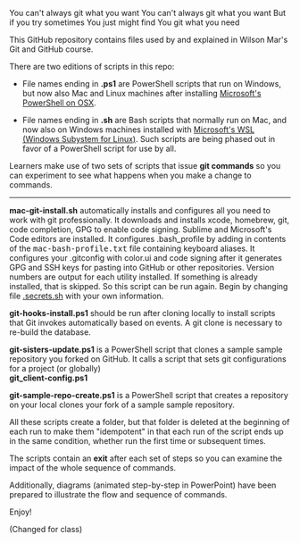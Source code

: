 You can't always git what you want
You can't always git what you want
But if you try sometimes
You just might find
You git what you need

This GitHub repository contains files used by and explained in Wilson Mar's
Git and GitHub course.

There are two editions of scripts in this repo:

* File names ending in <strong>.ps1</strong> are PowerShell scripts that run on Windows,
but now also Mac and Linux machines after installing <a target="_blank" href="https://wilsonmar.github.io/powershell-on-mac/">Microsoft's PowerShell on OSX</a>.

* File names ending in <strong>.sh</strong> are Bash scripts that normally run on Mac,
and now also on Windows machines installed with <a target="_blank" href="https://wilsonmar.github.io/bash-windows/">Microsoft's WSL (Windows Subystem for Linux)</a>.
Such scripts are being phased out in favor of a PowerShell script for use by all.

Learners make use of two sets of scripts that issue <strong>git commands</strong>
so you can experiment to see what happens when you make a change to commands.

<hr />

<strong>mac-git-install.sh</strong> automatically installs and configures all you need to work with git professionally. It downloads and installs xcode, homebrew, git, code completion, GPG to enable code signing. Sublime and Microsoft's Code editors are installed.
It configures .bash_profile by adding in contents of the <tt>mac-bash-profile.txt</tt> file containing keyboard aliases. It configures your .gitconfig with color.ui and code signing after it generates GPG and SSH keys for pasting into GitHub or other repositories.
Version numbers are output for each utility installed.
If something is already installed, that is skipped. So this script can be run again.
Begin by changing file <a target="_blank" href="https://github.com/wilsonmar/git-utilities/blob/master/.secrets.sh">.secrets.sh</a> with your own information.

<strong>git-hooks-install.ps1</strong> should be run after cloning locally
to install scripts that Git invokes automatically based on events.
A git clone is necessary to re-build the database.

<strong>git-sisters-update.ps1</strong> is a PowerShell script that
clones a sample sample repository you forked on GitHub.
It calls a script that sets git configurations for a project (or globally)<br />
<strong>git_client-config.ps1</strong>

<strong>git-sample-repo-create.ps1</strong> is a PowerShell script that
creates a repository on your local clones your fork of a sample sample repository.

All these scripts create a folder, but that folder is deleted at the beginning of each run
to make them "idempotent" in that each run of the script ends up in the same condition,
whether run the first time or subsequent times.

The scripts contain an <strong>exit</strong> after each set of steps
so you can examine the impact of the whole sequence of commands.

Additionally, diagrams (animated step-by-step in PowerPoint) have been prepared to illustrate the flow and sequence of commands.

Enjoy!

(Changed for class)
